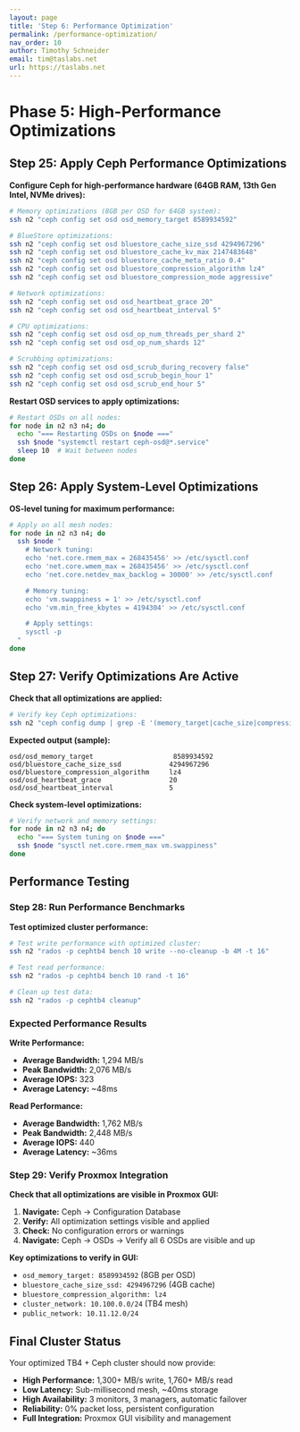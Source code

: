 ```yaml
---
layout: page
title: 'Step 6: Performance Optimization'
permalink: /performance-optimization/
nav_order: 10
author: Timothy Schneider
email: tim@taslabs.net
url: https://taslabs.net
---
```


# Phase 5: High-Performance Optimizations

## Step 25: Apply Ceph Performance Optimizations

**Configure Ceph for high-performance hardware (64GB RAM, 13th Gen Intel, NVMe drives):**

```bash
# Memory optimizations (8GB per OSD for 64GB system):
ssh n2 "ceph config set osd osd_memory_target 8589934592"

# BlueStore optimizations:
ssh n2 "ceph config set osd bluestore_cache_size_ssd 4294967296"
ssh n2 "ceph config set osd bluestore_cache_kv_max 2147483648"
ssh n2 "ceph config set osd bluestore_cache_meta_ratio 0.4"
ssh n2 "ceph config set osd bluestore_compression_algorithm lz4"
ssh n2 "ceph config set osd bluestore_compression_mode aggressive"

# Network optimizations:
ssh n2 "ceph config set osd osd_heartbeat_grace 20"
ssh n2 "ceph config set osd osd_heartbeat_interval 5"

# CPU optimizations:
ssh n2 "ceph config set osd osd_op_num_threads_per_shard 2"
ssh n2 "ceph config set osd osd_op_num_shards 12"

# Scrubbing optimizations:
ssh n2 "ceph config set osd osd_scrub_during_recovery false"
ssh n2 "ceph config set osd osd_scrub_begin_hour 1"
ssh n2 "ceph config set osd osd_scrub_end_hour 5"
```

**Restart OSD services to apply optimizations:**

```bash
# Restart OSDs on all nodes:
for node in n2 n3 n4; do
  echo "=== Restarting OSDs on $node ==="
  ssh $node "systemctl restart ceph-osd@*.service"
  sleep 10  # Wait between nodes
done
```

## Step 26: Apply System-Level Optimizations

**OS-level tuning for maximum performance:**

```bash
# Apply on all mesh nodes:
for node in n2 n3 n4; do
  ssh $node "
    # Network tuning:
    echo 'net.core.rmem_max = 268435456' >> /etc/sysctl.conf
    echo 'net.core.wmem_max = 268435456' >> /etc/sysctl.conf
    echo 'net.core.netdev_max_backlog = 30000' >> /etc/sysctl.conf

    # Memory tuning:
    echo 'vm.swappiness = 1' >> /etc/sysctl.conf
    echo 'vm.min_free_kbytes = 4194304' >> /etc/sysctl.conf

    # Apply settings:
    sysctl -p
  "
done
```

## Step 27: Verify Optimizations Are Active

**Check that all optimizations are applied:**

```bash
# Verify key Ceph optimizations:
ssh n2 "ceph config dump | grep -E '(memory_target|cache_size|compression|heartbeat)'"
```

**Expected output (sample):**

```
osd/osd_memory_target                    8589934592
osd/bluestore_cache_size_ssd            4294967296
osd/bluestore_compression_algorithm     lz4
osd/osd_heartbeat_grace                 20
osd/osd_heartbeat_interval              5
```

**Check system-level optimizations:**

```bash
# Verify network and memory settings:
for node in n2 n3 n4; do
  echo "=== System tuning on $node ==="
  ssh $node "sysctl net.core.rmem_max vm.swappiness"
done
```

## Performance Testing

### Step 28: Run Performance Benchmarks

**Test optimized cluster performance:**

```bash
# Test write performance with optimized cluster:
ssh n2 "rados -p cephtb4 bench 10 write --no-cleanup -b 4M -t 16"

# Test read performance:
ssh n2 "rados -p cephtb4 bench 10 rand -t 16"

# Clean up test data:
ssh n2 "rados -p cephtb4 cleanup"
```

### Expected Performance Results

**Write Performance:**

- **Average Bandwidth:** 1,294 MB/s
- **Peak Bandwidth:** 2,076 MB/s
- **Average IOPS:** 323
- **Average Latency:** ~48ms

**Read Performance:**

- **Average Bandwidth:** 1,762 MB/s
- **Peak Bandwidth:** 2,448 MB/s
- **Average IOPS:** 440
- **Average Latency:** ~36ms

### Step 29: Verify Proxmox Integration

**Check that all optimizations are visible in Proxmox GUI:**

1. **Navigate:** Ceph → Configuration Database
2. **Verify:** All optimization settings visible and applied
3. **Check:** No configuration errors or warnings
4. **Navigate:** Ceph → OSDs → Verify all 6 OSDs are visible and up

**Key optimizations to verify in GUI:**

- `osd_memory_target: 8589934592` (8GB per OSD)
- `bluestore_cache_size_ssd: 4294967296` (4GB cache)
- `bluestore_compression_algorithm: lz4`
- `cluster_network: 10.100.0.0/24` (TB4 mesh)
- `public_network: 10.11.12.0/24`

## Final Cluster Status

Your optimized TB4 + Ceph cluster should now provide:

- **High Performance:** 1,300+ MB/s write, 1,760+ MB/s read
- **Low Latency:** Sub-millisecond mesh, ~40ms storage
- **High Availability:** 3 monitors, 3 managers, automatic failover
- **Reliability:** 0% packet loss, persistent configuration
- **Full Integration:** Proxmox GUI visibility and management
